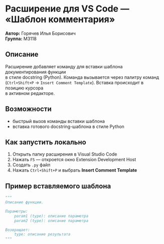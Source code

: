 # Расширение для VS Code — «Шаблон комментария»

**Автор:** Горячев Илья Борисович  
**Группа:** M3118

## Описание

Расширение добавляет команду для вставки шаблона документирования функции  
в стиле docstring (Python). Команда вызывается через палитру команд  
(`Ctrl+Shift+P` → `Insert Comment Template`). Вставка происходит в позицию курсора  
в активном редакторе.

## Возможности

- быстрый вызов команды вставки шаблона
- вставка готового docstring-шаблона в стиле Python

## Как запустить локально

1. Открыть папку расширения в Visual Studio Code
2. Нажать `F5` — откроется окно Extension Development Host
3. Создать `.py` файл
4. Нажать `Ctrl+Shift+P` и выбрать **Insert Comment Template**

## Пример вставляемого шаблона

```python
"""
Описание функции.

Параметры:
    param1 (type): описание параметра
    param2 (type): описание параметра

Возвращает:
    type: описание результата
"""